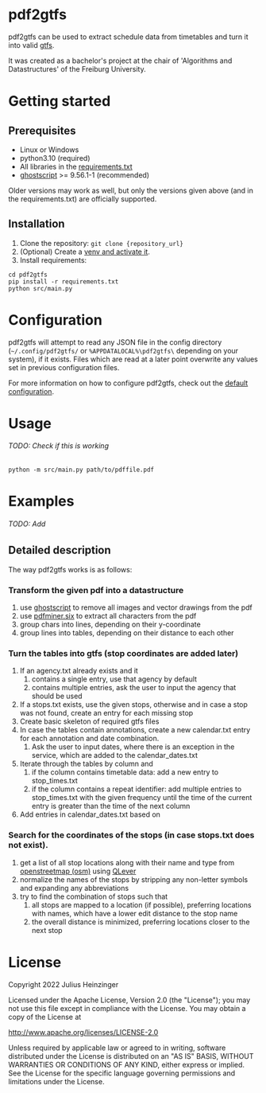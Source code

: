 # pdf2gtfs
pdf2gtfs can be used to extract schedule data from timetables
and turn it into valid [gtfs](https://developers.google.com/transit/gtfs).

It was created as a bachelor's project at the chair of 'Algorithms and Datastructures'
of the Freiburg University.


# Getting started
## Prerequisites
- Linux or Windows
- python3.10 (required)
- All libraries in the [requirements.txt](requirements.txt)
- [ghostscript](https://www.ghostscript.com/) >= 9.56.1-1 (recommended)

Older versions may work as well, but only the versions given above
(and in the requirements.txt) are officially supported.

## Installation
1. Clone the repository: `git clone {repository_url}`
2. (Optional) Create a
[venv and activate it](https://docs.python.org/3/library/venv.html).
3. Install requirements:
```
cd pdf2gtfs
pip install -r requirements.txt
python src/main.py
```


# Configuration
pdf2gtfs will attempt to read any JSON file in the config directory
(`~/.config/pdf2gtfs/` or `%APPDATALOCAL%\pdf2gtfs\` depending on your system),
if it exists. Files which are read at a later point overwrite any values set
in previous configuration files.

For more information on how to configure pdf2gtfs, check out the
[default configuration](config.template.yaml).


# Usage
###### TODO: Check if this is working
`python -m src/main.py path/to/pdffile.pdf`


# Examples
###### TODO: Add


## Detailed description
The way pdf2gtfs works is as follows:
### Transform the given pdf into a datastructure
1. use [ghostscript](https://www.ghostscript.com/)
   to remove all images and vector drawings from the pdf
2. use [pdfminer.six](https://pdfminersix.readthedocs.io/en/latest/)
   to extract all characters from the pdf
3. group chars into lines, depending on their y-coordinate
4. group lines into tables, depending on their distance to each other

### Turn the tables into gtfs (stop coordinates are added later)
1. If an agency.txt already exists and it
    1. contains a single entry, use that agency by default
    2. contains multiple entries, ask the user to input the agency that should be used
2. If a stops.txt exists, use the given stops, otherwise and in case a stop was not found,
   create an entry for each missing stop
3. Create basic skeleton of required gtfs files
4. In case the tables contain annotations, create a new calendar.txt entry
   for each annotation and date combination.
    1. Ask the user to input dates, where there is an exception in the service,
       which are added to the calendar_dates.txt
5. Iterate through the tables by column and
    1. if the column contains timetable data: add a new entry to stop_times.txt
    2. if the column contains a repeat identifier: add multiple entries to
       stop_times.txt with the given frequency until the time of the current entry
       is greater than the time of the next column
6. Add entries in calendar_dates.txt based on

### Search for the coordinates of the stops (in case stops.txt does not exist).
1. get a list of all stop locations along with their name and type
   from [openstreetmap (osm)](https://www.openstreetmap.org) using [QLever](https://github.com/ad-freiburg/qlever)
2. normalize the names of the stops by stripping any non-letter symbols
   and expanding any abbreviations
3. try to find the combination of stops such that
    1. all stops are mapped to a location (if possible),
       preferring locations with names, which have a lower edit distance to the stop name
    2. the overall distance is minimized,
       preferring locations closer to the next stop


# License
Copyright 2022 Julius Heinzinger

Licensed under the Apache License, Version 2.0 (the "License");
you may not use this file except in compliance with the License.
You may obtain a copy of the License at

 http://www.apache.org/licenses/LICENSE-2.0

Unless required by applicable law or agreed to in writing, software
distributed under the License is distributed on an "AS IS" BASIS,
WITHOUT WARRANTIES OR CONDITIONS OF ANY KIND, either express or implied.
See the License for the specific language governing permissions and
limitations under the License.
